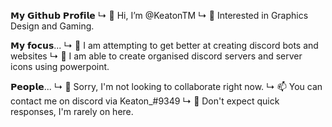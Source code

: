 𝗠𝘆 𝗚𝗶𝘁𝗵𝘂𝗯 𝗣𝗿𝗼𝗳𝗶𝗹𝗲
↳ 👋 Hi, I’m @KeatonTM
↳ 👀 Interested in Graphics Design and Gaming.

𝗠𝘆 𝗳𝗼𝗰𝘂𝘀...
↳ 🌱 I am attempting to get better at creating discord bots and websites
↳ 🌸 I am able to create organised discord servers and server icons using powerpoint.

𝗣𝗲𝗼𝗽𝗹𝗲...
↳ 💞️ Sorry, I'm not looking to collaborate right now.
↳ 📫 You can contact me on discord via Keaton_#9349
↳ 🦥 Don't expect quick responses, I'm rarely on here.

<!---
KeatonTM/KeatonTM is a ✨ special ✨ repository because its `README.md` (this file) appears on your GitHub profile.
You can click the Preview link to take a look at your changes.
--->

